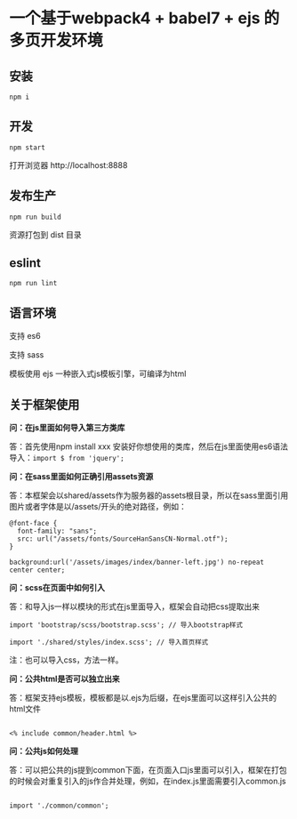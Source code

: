 # 一个基于webpack4 + babel7 + ejs 的多页开发环境

## 安装

`npm i`

## 开发

`npm start`

打开浏览器 http://localhost:8888

## 发布生产

`npm run build`

资源打包到 dist 目录

## eslint

`npm run lint`

## 语言环境

支持 es6 

支持 sass

模板使用 ejs 一种嵌入式js模板引擎，可编译为html

## 关于框架使用

**问：在js里面如何导入第三方类库**

答：首先使用npm install xxx 安装好你想使用的类库，然后在js里面使用es6语法导入：`import $ from 'jquery';`

**问：在sass里面如何正确引用assets资源**

答：本框架会以shared/assets作为服务器的assets根目录，所以在sass里面引用图片或者字体是以/assets/开头的绝对路径，例如：

```
@font-face {
  font-family: "sans";
  src: url("/assets/fonts/SourceHanSansCN-Normal.otf");
}

background:url('/assets/images/index/banner-left.jpg') no-repeat center center;

```

**问：scss在页面中如何引入**

答：和导入js一样以模块的形式在js里面导入，框架会自动把css提取出来

```
import 'bootstrap/scss/bootstrap.scss'; // 导入bootstrap样式

import './shared/styles/index.scss'; // 导入首页样式

```

注：也可以导入css，方法一样。

**问：公共html是否可以独立出来**

答：框架支持ejs模板，模板都是以.ejs为后缀，在ejs里面可以这样引入公共的html文件

```

<% include common/header.html %>

```

**问：公共js如何处理**

答：可以把公共的js提到common下面，在页面入口js里面可以引入，框架在打包的时候会对重复引入的js作合并处理，例如，在index.js里面需要引入common.js

```

import './common/common';

```
